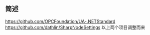 
## 简述
https://github.com/OPCFoundation/UA-.NETStandard
https://github.com/dathlin/SharpNodeSettings
以上两个项目调整而来
   

